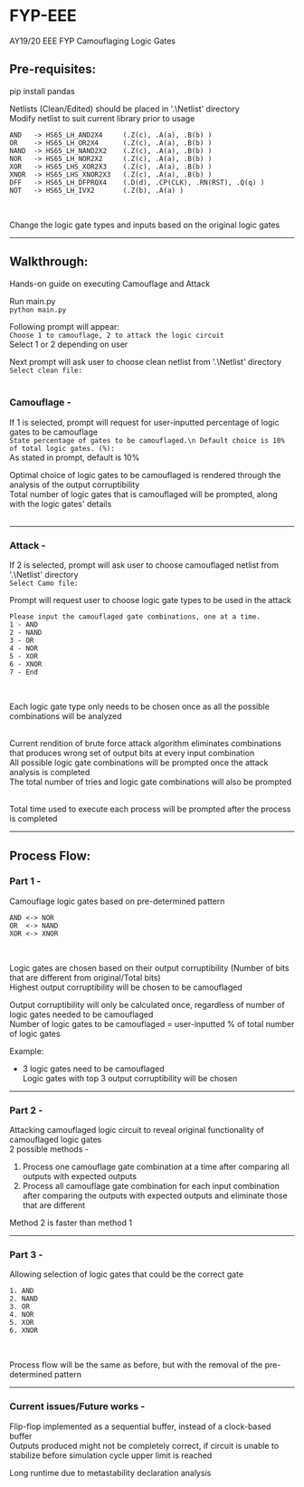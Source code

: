 # FYP-EEE
AY19/20 EEE FYP Camouflaging Logic Gates <br/>

## Pre-requisites:
pip install pandas <br/>

Netlists (Clean/Edited) should be placed in '.\\Netlist' directory <br/>
Modify netlist to suit current library prior to usage <br/>

```
AND   -> HS65_LH_AND2X4     (.Z(c), .A(a), .B(b) )
OR    -> HS65_LH_OR2X4      (.Z(c), .A(a), .B(b) )
NAND  -> HS65_LH_NAND2X2    (.Z(c), .A(a), .B(b) )
NOR   -> HS65_LH_NOR2X2     (.Z(c), .A(a), .B(b) )
XOR   -> HS65_LHS_XOR2X3    (.Z(c), .A(a), .B(b) )
XNOR  -> HS65_LHS_XNOR2X3   (.Z(c), .A(a), .B(b) )
DFF   -> HS65_LH_DFPRQX4    (.D(d), .CP(CLK), .RN(RST), .Q(q) )
NOT   -> HS65_LH_IVX2       (.Z(b), .A(a) )
```
<br/>

Change the logic gate types and inputs based on the original logic gates <br/>

---------------------------------------------------------------------------------------------------------------------------------

## Walkthrough:
Hands-on guide on executing Camouflage and Attack <br/>

Run main.py <br/>
```python main.py``` <br/>

Following prompt will appear: <br/> 
```Choose 1 to camouflage, 2 to attack the logic circuit``` <br/>
Select 1 or 2 depending on user <br/>

Next prompt will ask user to choose clean netlist from '.\\Netlist' directory <br/>
```Select clean file:``` <br/> <br/>

### Camouflage -
If 1 is selected, prompt will request for user-inputted percentage of logic gates to be camouflage <br/>
```State percentage of gates to be camouflaged.\n Default choice is 10% of total logic gates. (%):``` <br/>
As stated in prompt, default is 10% <br/>

Optimal choice of logic gates to be camouflaged is rendered through the analysis of the output corruptibility <br/>
Total number of logic gates that is camouflaged will be prompted, along with the logic gates' details <br/> <br/>

---------------------------------------------------------------------------------------------------------------------------------

### Attack -
If 2 is selected, prompt will ask user to choose camouflaged netlist from '.\\Netlist' directory <br/>
```Select Camo file:``` <br/>

Prompt will request user to choose logic gate types to be used in the attack <br/>
```
Please input the camouflaged gate combinations, one at a time.
1 - AND
2 - NAND
3 - OR
4 - NOR
5 - XOR
6 - XNOR
7 - End
``` 
<br/>

Each logic gate type only needs to be chosen once as all the possible combinations will be analyzed <br/> <br/>

Current rendition of brute force attack algorithm eliminates combinations that produces wrong set of output bits at every input combination <br/>
All possible logic gate combinations will be prompted once the attack analysis is completed <br/>
The total number of tries and logic gate combinations will also be prompted <br/> <br/>

Total time used to execute each process will be prompted after the process is completed <br/>


---------------------------------------------------------------------------------------------------------------------------------
## Process Flow:

### Part 1 -
Camouflage logic gates based on pre-determined pattern <br/>

```
AND <-> NOR
OR  <-> NAND
XOR <-> XNOR
```
<br/>

Logic gates are chosen based on their output corruptibility (Number of bits that are different from original/Total bits) <br/>
Highest output corruptibility will be chosen to be camouflaged <br/>

Output corruptibility will only be calculated once, regardless of number of logic gates needed to be camouflaged <br/>
Number of logic gates to be camouflaged = user-inputted % of total number of logic gates <br/>

Example: <br/>
- 3 logic gates need to be camouflaged <br/>
  Logic gates with top 3 output corruptibility will be chosen <br/>

---------------------------------------------------------------------------------------------------------------------------------

### Part 2 -
Attacking camouflaged logic circuit to reveal original functionality of camouflaged logic gates <br/>
2 possible methods - <br/>
  1. Process one camouflage gate combination at a time after comparing all outputs with expected outputs <br/>
  2. Process all camouflage gate combination for each input combination after comparing the outputs with expected outputs and eliminate those that are different <br/>
 
Method 2 is faster than method 1 <br/>

---------------------------------------------------------------------------------------------------------------------------------

### Part 3 -
Allowing selection of logic gates that could be the correct gate <br/>

```
1. AND
2. NAND
3. OR
4. NOR
5. XOR
6. XNOR
```
<br/>

Process flow will be the same as before, but with the removal of the pre-determined pattern <br/>

---------------------------------------------------------------------------------------------------------------------------------

### Current issues/Future works -
Flip-flop implemented as a sequential buffer, instead of a clock-based buffer <br/>
Outputs produced might not be completely correct, if circuit is unable to stabilize before simulation cycle upper limit is reached <br/>

Long runtime due to metastability declaration analysis <br/>

